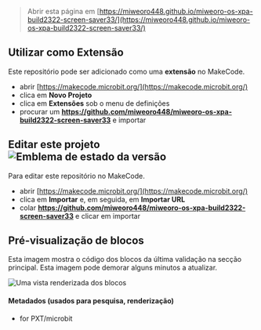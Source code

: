 
> Abrir esta página em [https://miweoro448.github.io/miweoro-os-xpa-build2322-screen-saver33/](https://miweoro448.github.io/miweoro-os-xpa-build2322-screen-saver33/)

## Utilizar como Extensão

Este repositório pode ser adicionado como uma **extensão** no MakeCode.

* abrir [https://makecode.microbit.org/](https://makecode.microbit.org/)
* clica em **Novo Projeto**
* clica em **Extensões** sob o menu de definições
* procurar um **https://github.com/miweoro448/miweoro-os-xpa-build2322-screen-saver33** e importar

## Editar este projeto ![Emblema de estado da versão](https://github.com/miweoro448/miweoro-os-xpa-build2322-screen-saver33/workflows/MakeCode/badge.svg)

Para editar este repositório no MakeCode.

* abrir [https://makecode.microbit.org/](https://makecode.microbit.org/)
* clica em **Importar** e, em seguida, em **Importar URL**
* colar **https://github.com/miweoro448/miweoro-os-xpa-build2322-screen-saver33** e clicar em importar

## Pré-visualização de blocos

Esta imagem mostra o código dos blocos da última validação na secção principal.
Esta imagem pode demorar alguns minutos a atualizar.

![Uma vista renderizada dos blocos](https://github.com/miweoro448/miweoro-os-xpa-build2322-screen-saver33/raw/master/.github/makecode/blocks.png)

#### Metadados (usados para pesquisa, renderização)

* for PXT/microbit
<script src="https://makecode.com/gh-pages-embed.js"></script><script>makeCodeRender("{{ site.makecode.home_url }}", "{{ site.github.owner_name }}/{{ site.github.repository_name }}");</script>
